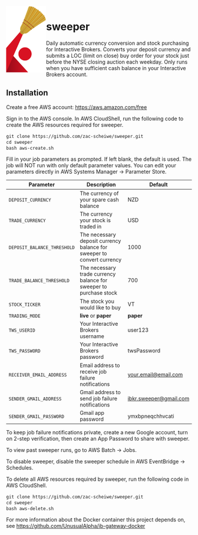 <img align="left" src="https://github.com/zac-scheiwe/sweeper/blob/master/logo.png" height="180" /> 

sweeper
==

Daily automatic currency conversion and stock purchasing for Interactive Brokers. Converts your deposit currency and submits a LOC (limit on close) buy order for your stock just before the NYSE closing auction each weekday. Only runs when you have sufficient cash balance in your Interactive Brokers account.

## Installation

Create a free AWS account: https://aws.amazon.com/free

Sign in to the AWS console. In AWS CloudShell, run the following code to create the AWS resources required for sweeper.

    git clone https://github.com/zac-scheiwe/sweeper.git
    cd sweeper
    bash aws-create.sh

Fill in your job parameters as prompted. If left blank, the default is used. The job will NOT run with only default parameter values. You can edit your parameters directly in AWS Systems Manager -> Parameter Store.

| Parameter             | Description                                                         | Default                    |
| --------------------- | ------------------------------------------------------------------- | -------------------------- |
| `DEPOSIT_CURRENCY`    | The currency of your spare cash balance                             | NZD                        |
| `TRADE_CURRENCY`      | The currency your stock is traded in                                | USD                        |
| `DEPOSIT_BALANCE_THRESHOLD` | The necessary deposit currency balance for sweeper to convert currency | 1000              |
| `TRADE_BALANCE_THRESHOLD`   | The necessary trade currency balance for sweeper to purchase stock     | 700               |
| `STOCK_TICKER`        | The stock you would like to buy                                     | VT                         |
| `TRADING_MODE`        | **live** or **paper**                                               | **paper**                  |
| `TWS_USERID`          | Your Interactive Brokers username                                   | user123                    |
| `TWS_PASSWORD`        | Your Interactive Brokers password                                   | twsPassword                |
| `RECEIVER_EMAIL_ADDRESS`    | Email address to receive job failure notifications            | your.email@email.com       |
| `SENDER_GMAIL_ADDRESS`      | Gmail address to send job failure notifications               | ibkr.sweeper@gmail.com     |
| `SENDER_GMAIL_PASSWORD`     | Gmail app password                                            | ymxbpneqchhvcati           |

To keep job failure notifications private, create a new Google account, turn on 2-step verification, then create an App Password to share with sweeper.

To view past sweeper runs, go to AWS Batch -> Jobs.

To disable sweeper, disable the sweeper schedule in AWS EventBridge -> Schedules.

To delete all AWS resources required by sweeper, run the following code in AWS CloudShell.

    git clone https://github.com/zac-scheiwe/sweeper.git
    cd sweeper
    bash aws-delete.sh

For more information about the Docker container this project depends on, see https://github.com/UnusualAlpha/ib-gateway-docker
